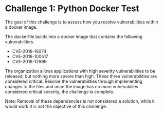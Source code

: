 <h1>Challenge 1: Python Docker Test</h1>
The goal of this challenge is to assess how you resolve vulnerabilities within a docker image.

The dockerfile builds into a docker image that contains the following vulnerabilities.
<ul>
<li>CVE-2018-18074</li>
<li>CVE-2018-100517</li>
<li>CVE-2018-12699</li>
</ul>

The organization allows applications with high severity vulnerabilities to be released, but nothing more severe than high. These three vulnerabilities are considered critical.
Resolve the vulnerabilities through implementing changes to the files and once the image has no more vulnerabilies considered critical severity, the challenge is complete.

Note: Removal of these dependencies is not considered a solution, while it would work it is not the objective of this challenge.

